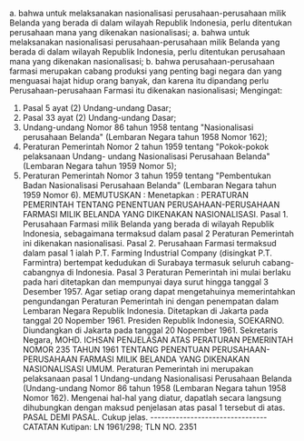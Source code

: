  a. bahwa untuk melaksanakan nasionalisasi perusahaan-perusahaan milik Belanda yang berada di dalam wilayah Republik Indonesia, perlu ditentukan perusahaan mana yang dikenakan nasionalisasi; a. bahwa untuk melaksanakan nasionalisasi perusahaan-perusahaan milik Belanda yang berada di dalam wilayah Republik Indonesia, perlu ditentukan perusahaan mana yang dikenakan nasionalisasi;
b. bahwa perusahaan-perusahaan farmasi merupakan cabang produksi yang penting bagi negara dan yang menguasai hajat hidup orang banyak, dan karena itu dipandang perlu Perusahaan-perusahaan Farmasi itu dikenakan nasionalisasi;
Mengingat:

1. Pasal 5 ayat (2) Undang-undang Dasar;
2. Pasal 33 ayat (2) Undang-undang Dasar;
3. Undang-undang Nomor 86 tahun 1958 tentang "Nasionalisasi perusahaan Belanda" (Lembaran Negara tahun 1958 Nomor 162);
4. Peraturan Pemerintah Nomor 2 tahun 1959 tentang "Pokok-pokok pelaksanaan Undang- undang Nasionalisasi Perusahaan Belanda" (Lembaran Negara tahun 1959 Nomor 5);
5. Peraturan Pemerintah Nomor 3 tahun 1959 tentang "Pembentukan Badan Nasionalisasi Perusahaan Belanda" (Lembaran Negara tahun 1959 Nomor 6). MEMUTUSKAN : Menetapkan : PERATURAN PEMERINTAH TENTANG PENENTUAN PERUSAHAAN-PERUSAHAAN FARMASI MILIK BELANDA YANG DIKENAKAN NASIONALISASI. Pasal 1. Perusahaan Farmasi milik Belanda yang berada di wilayah Republik Indonesia, sebagaimana termaksud dalam pasal 2 Peraturan Pemerintah ini dikenakan nasionalisasi. Pasal 2. Perusahaan Farmasi termaksud dalam pasal 1 ialah P.T. Farming Industrial Company (disingkat P.T. Farmintra) bertempat kedudukan di Surabaya termasuk seluruh cabang-cabangnya di Indonesia. Pasal 3 Peraturan Pemerintah ini mulai berlaku pada hari ditetapkan dan mempunyai daya surut hingga tanggal 3 Desember 1957. Agar setiap orang dapat mengetahuinya memerintahkan pengundangan Peraturan Pemerintah ini dengan penempatan dalam Lembaran Negara Republik Indonesia. Ditetapkan di Jakarta pada tanggal 20 Nopember 1961. Presiden Republik Indonesia, SOEKARNO. Diundangkan di Jakarta pada tanggal 20 Nopember 1961. Sekretaris Negara, MOHD. ICHSAN PENJELASAN ATAS PERATURAN PEMERINTAH NOMOR 235 TAHUN 1961 TENTANG PENENTUAN PERUSAHAAN-PERUSAHAAN FARMASI MILIK BELANDA YANG DIKENAKAN NASIONALISASI UMUM. Peraturan Pemerintah ini merupakan pelaksanaan pasal 1 Undang-undang Nasionalisasi Perusahaan Belanda (Undang-undang Nomor 86 tahun 1958 (Lembaran Negara tahun 1958 Nomor 162). Mengenai hal-hal yang diatur, dapatlah secara langsung dihubungkan dengan maksud penjelasan atas pasal 1 tersebut di atas. PASAL DEMI PASAL. Cukup jelas. -------------------------------- CATATAN Kutipan: LN 1961/298; TLN NO. 2351